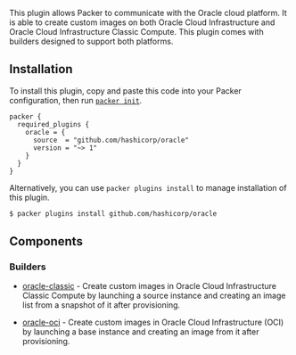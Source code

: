 This plugin allows Packer to communicate with the Oracle cloud platform.
It is able to create custom images on both Oracle Cloud Infrastructure and
Oracle Cloud Infrastructure Classic Compute. This plugin comes with builders
designed to support both platforms.

## Installation

To install this plugin, copy and paste this code into your Packer configuration, then run [`packer init`](https://www.packer.io/docs/commands/init).

```hcl
packer {
  required_plugins {
    oracle = {
      source  = "github.com/hashicorp/oracle"
      version = "~> 1"
    }
  }
}
```

Alternatively, you can use `packer plugins install` to manage installation of this plugin.

```sh
$ packer plugins install github.com/hashicorp/oracle
```

## Components

### Builders

- [oracle-classic](./builders/classic.mdx) - Create custom images in Oracle Cloud Infrastructure
    Classic Compute by launching a source instance and creating an image list
    from a snapshot of it after provisioning.

- [oracle-oci](./builders/oci.mdx) - Create custom images in Oracle Cloud Infrastructure (OCI) by
    launching a base instance and creating an image from it after provisioning.
